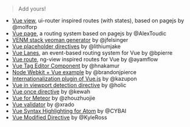 > Add yours!
- [Vue view](https://github.com/molforp/vue-view), ui-router inspired routes (with states), based on pagejs by @molforp
- [Vue page](https://github.com/AlexToudic/vue-page), a routing system based on pagejs by @AlexToudic
- [VENM stack yeoman generator](https://github.com/jfelsinger/generator-venm) by @jfelsinger
- [Vue placeholder directives](https://github.com/lithiumjake/vue-placeholders) by @lithiumjake
- [Vue Lanes](https://github.com/bpierre/vue-lanes), an event-based routing system for Vue by @bpierre
- [Vue route](https://github.com/ayamflow/vue-route), ng-view inspired routes for Vue by @ayamflow
- [Vue Tag Editor Component](https://github.com/hnakamur/vue.tag-editor.js) by @hnakamur
- [Node Webkit + Vue example](https://github.com/brandonjpierce/node-webkit-boilerplate) by @brandonjpierce
- [Internationalization plugin of Vue.js](https://github.com/kazupon/vue-i18n) by @kazupon
- [Vue in viewport detection directive](https://github.com/holic/vue-viewport) by @holic
- [Vue once directive](https://github.com/kewah/vue-once) by @kewah
- [Vue for Meteor](https://github.com/zhouzhuojie/meteor-vue) by @zhouzhuojie
- [Vue validator](https://github.com/xrado/vue-validator) by @xrado
- [Vue Syntax Highlighting for Atom](https://atom.io/packages/language-vue-component) by @CYBAI
- [Vue Modified Directive](https://github.com/KyleRoss/vue-modified) by @KyleRoss